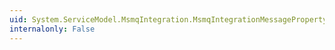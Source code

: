 ```yaml
---
uid: System.ServiceModel.MsmqIntegration.MsmqIntegrationMessageProperty.Priority
internalonly: False
---
```

